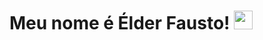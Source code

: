 <h1> Meu nome é Élder Fausto! <img
src="https://raw.githubusercontent.com/kaueMarques/master/h1.gif"
width="30px"><h1/>
